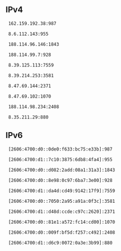 ## IPv4
```
 162.159.192.38:987
```
```
 8.6.112.143:955
```
```
 188.114.96.146:1843
```
```
 188.114.99.7:928
```
```
 8.39.125.113:7559
```
```
 8.39.214.253:3581
```
```
 8.47.69.144:2371
```
```
 8.47.69.102:1070
```
```
 188.114.98.234:2408
```
```
 8.35.211.29:880
```

## IPv6
```
 [2606:4700:d0::0de0:f633:bc75:e33b]:987
```
```
 [2606:4700:d1::7c10:3875:6db8:4fa4]:955
```
```
 [2606:4700:d0::d082:2add:08a1:31a3]:1843
```
```
 [2606:4700:d0::8e98:0c97:6ba7:3e00]:928
```
```
 [2606:4700:d1::da4d:cd49:9142:17f9]:7559
```
```
 [2606:4700:d0::7050:2a95:a91a:0f3c]:3581
```
```
 [2606:4700:d1::d48d:ccde:c97c:2620]:2371
```
```
 [2606:4700:d0::81e1:a572:fc14:cd00]:1070
```
```
 [2606:4700:d0::009f:bf5d:f257:c492]:2408
```
```
 [2606:4700:d1::d6c9:0072:0a3e:3b99]:880
```
